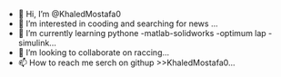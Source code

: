 - 👋 Hi, I’m @KhaledMostafa0
- 👀 I’m interested in  cooding and searching for news ...
- 🌱 I’m currently learning pythone -matlab-solidworks -optimum lap  -simulink...
- 💞️ I’m looking to collaborate on raccing...
- 📫 How to reach me serch on githup >>KhaledMostafa0...

<!---
KhaledMostafa0/KhaledMostafa0 is a ✨ special ✨ repository because its `README.md` (this file) appears on your GitHub profile.
You can click the Preview link to take a look at your changes.
--->
